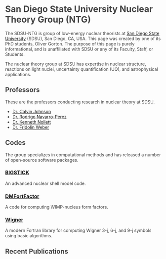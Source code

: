 <style>
.content {
  max-width: 50em;
  margin: 0 auto;
}
body {
    color: #444;
}
</style>
<div class="content">

# San Diego State University Nuclear Theory Group (NTG)

The SDSU-NTG is group of low-energy nuclear theorists at [San Diego State
University](https://www.sdsu.edu) (SDSU), San Diego, CA, USA. This page was
created by one of its PhD students, Oliver Gorton. The purpose of this page is
purely informational, and is unaffiliated with SDSU or any of its Faculty,
Staff, or Students.

The nuclear theory group at SDSU has expertise in nuclear structure, reactions
on light nuclei, uncertainty quantification (UQ), and astrophysical
applications.

## Professors

These are the professors conducting research in nuclear theory at SDSU.

* [Dr. Calvin Johnson](http://sci.sdsu.edu/johnson/)
* [Dr. Rodrigo Navarro-Perez](http://rnavarroperez.sdsu.edu/)
* [Dr. Kenneth Nollett](https://nollett.sdsu.edu)
* [Dr. Fridolin Weber](https://fweber.sdsu.edu)

## Codes

The group specializes in computational methods and has released a number of
open-source software packages.

### [BIGSTICK](https://github.com/cwjsdsu/BigstickPublick)
An advanced nuclear shell model code.

### [DMFortFactor](https://github.com/ogorton/dmfortfactor)
A code for computing WIMP-nucleus form factors.

### [Wigner](https://github.com/ogorton/wigner)
A modern Fortran library for computing Wigner 3-j, 6-j, and 9-j symbols using
basic algorithms.

## Recent Publications
